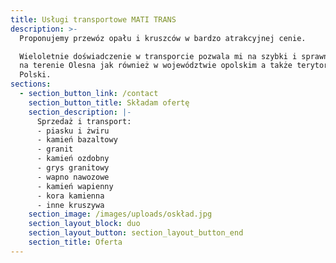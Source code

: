 ```yaml
---
title: Usługi transportowe MATI TRANS
description: >-
  Proponujemy przewóz opału i kruszców w bardzo atrakcyjnej cenie. 

  Wieloletnie doświadczenie w transporcie pozwala mi na szybki i sprawny dowóz
  na terenie Olesna jak również w województwie opolskim a także terytorium
  Polski. 
sections:
  - section_button_link: /contact
    section_button_title: Składam ofertę
    section_description: |-
      Sprzedaż i transport:
      - piasku i żwiru
      - kamień bazaltowy 
      - granit
      - kamień ozdobny
      - grys granitowy
      - wapno nawozowe
      - kamień wapienny
      - kora kamienna
      - inne kruszywa
    section_image: /images/uploads/oskład.jpg
    section_layout_block: duo
    section_layout_button: section_layout_button_end
    section_title: Oferta
---
```


